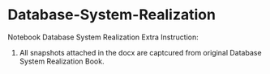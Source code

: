 # Database-System-Realization
Notebook Database System Realization
Extra Instruction:
1. All snapshots attached in the docx are captcured from original Database System Realization Book.
